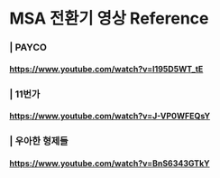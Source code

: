 # MSA 전환기 영상 Reference 

###  | PAYCO 

#### https://www.youtube.com/watch?v=l195D5WT_tE

### | 11번가 

#### https://www.youtube.com/watch?v=J-VP0WFEQsY

### | 우아한 형제들 

#### https://www.youtube.com/watch?v=BnS6343GTkY



